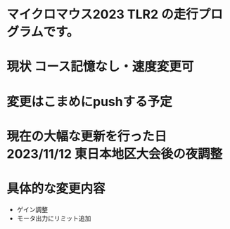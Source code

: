 # マイクロマウス2023 TLR2 の走行プログラムです。
# 現状 コース記憶なし・速度変更可
# 変更はこまめにpushする予定
# 現在の大幅な更新を行った日 2023/11/12 東日本地区大会後の夜調整
# 具体的な変更内容
  * ゲイン調整
  * モータ出力にリミット追加